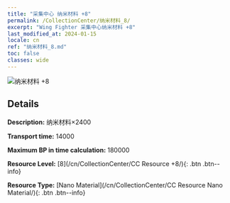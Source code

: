 ```yaml
---
title: "采集中心 纳米材料 +8"
permalink: /CollectionCenter/纳米材料_8/
excerpt: "Wing Fighter 采集中心纳米材料 +8"
last_modified_at: 2024-01-15
locale: cn
ref: "纳米材料_8.md"
toc: false
classes: wide
---
```



![纳米材料 +8](/images/cc/CC_Nano_Material_5.png)

## Details

  **Description:** 纳米材料×2400

  **Transport time:** 14000

  **Maximum BP in time calculation:** 180000

  **Resource Level:** [8](/cn/CollectionCenter/CC Resource +8/){: .btn .btn--info}

  **Resource Type:** [Nano Material](/cn/CollectionCenter/CC Resource Nano Material/){: .btn .btn--info}

